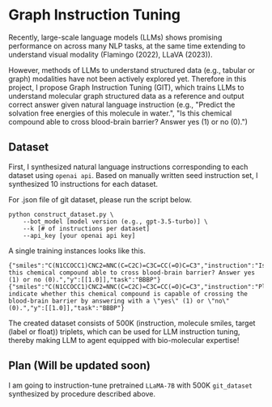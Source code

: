 # Graph Instruction Tuning
Recently, large-scale language models (LLMs) shows promising performance on across many NLP tasks, at the same time extending to understand visual modality (Flamingo (2022), LLaVA (2023)). 

However, methods of LLMs to understand structured data (e.g., tabular or graph) modalities have not been actively explored yet. Therefore in this project, I propose Graph Instruction Tuning (GIT), which trains LLMs to understand molecular graph structured data as a reference and output correct answer given natural language instruction (e.g., "Predict the solvation free energies of this molecule in water.", "Is this chemical compound able to cross blood-brain barrier? Answer yes (1) or no (0).")

## Dataset
First, I synthesized natural language instructions corresponding to each dataset using ```openai api```.
Based on manually written seed instruction set, I synthesized 10 instructions for each dataset.

For .json file of git dataset, please run the script below.

```
python construct_dataset.py \
    --bot_model [model version (e.g., gpt-3.5-turbo)] \
    --k [# of instructions per dataset]
    --api_key [your openai api key]
```
A single training instances looks like this.
```
{"smiles":"C(N1CCOCC1)CNC2=NNC(C=C2C)=C3C=CC(=O)C=C3","instruction":"Is this chemical compound able to cross blood-brain barrier? Answer yes (1) or no (0).","y":[[1.0]],"task":"BBBP"}
{"smiles":"C(N1CCOCC1)CNC2=NNC(C=C2C)=C3C=CC(=O)C=C3","instruction":"Please indicate whether this chemical compound is capable of crossing the blood-brain barrier by answering with a \"yes\" (1) or \"no\" (0).","y":[[1.0]],"task":"BBBP"}
```

The created dataset consists of 500K (instruction, molecule smiles, target (label or float)) triplets, which can be used for LLM instruction tuning, thereby making LLM to agent equipped with bio-molecular expertise!

## Plan (Will be updated soon)
I am going to instruction-tune pretrained ```LLaMA-7B``` with 500K ```git_dataset``` synthesized by procedure described above. 